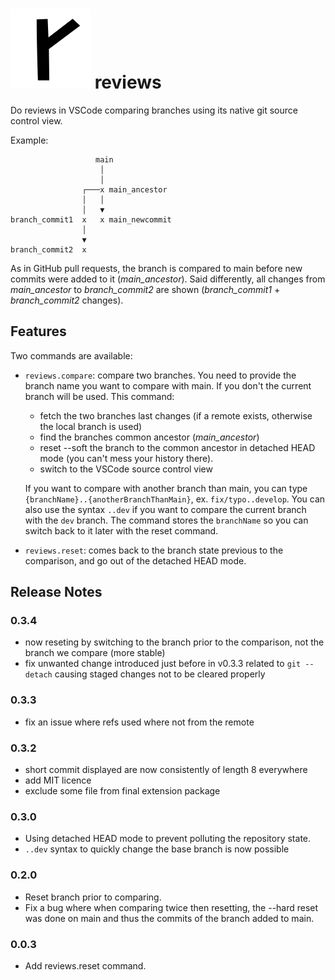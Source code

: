 # ![Alt text](https://raw.githubusercontent.com/mlgarchery/reviews/main/images/reviews.png) reviews

Do reviews in VSCode comparing branches using its native git source control view.

Example:

```
                   main
                    │
                    │
                ┌───x main_ancestor
                │   │
                │   ▼
branch_commit1  x   x main_newcommit
                │
                ▼
branch_commit2  x
```

As in GitHub pull requests, the branch is compared to main before new commits were added to it (_main_ancestor_). Said differently, all changes from _main_ancestor_ to _branch_commit2_ are shown (_branch_commit1_ + _branch_commit2_ changes).

## Features

Two commands are available:

- `reviews.compare`: compare two branches. You need to provide the branch name you want to compare with main. If you don't the current branch will be used. This command:

  - fetch the two branches last changes (if a remote exists, otherwise the local branch is used)
  - find the branches common ancestor (_main_ancestor_)
  - reset --soft the branch to the common ancestor in detached HEAD mode (you can't mess your history there).
  - switch to the VSCode source control view

  If you want to compare with another branch than main, you can type `{branchName}..{anotherBranchThanMain}`, ex. `fix/typo..develop`. You can also use the syntax `..dev` if you want to compare the current branch with the `dev` branch.
  The command stores the `branchName` so you can switch back to it later with the reset command.

- `reviews.reset`: comes back to the branch state previous to the comparison, and go out of the detached HEAD mode.

## Release Notes

### 0.3.4

- now reseting by switching to the branch prior to the comparison, not the branch we compare (more stable)
- fix unwanted change introduced just before in v0.3.3 related to `git --detach` causing staged changes not to be cleared properly

### 0.3.3

- fix an issue where refs used where not from the remote

### 0.3.2

- short commit displayed are now consistently of length 8 everywhere
- add MIT licence
- exclude some file from final extension package

### 0.3.0

- Using detached HEAD mode to prevent polluting the repository state.
- `..dev` syntax to quickly change the base branch is now possible

### 0.2.0

- Reset branch prior to comparing.
- Fix a bug where when comparing twice then resetting, the --hard reset was done on main and thus the commits of the branch added to main.

### 0.0.3

- Add reviews.reset command.
